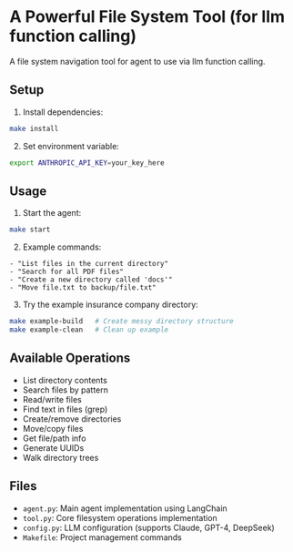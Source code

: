 # A Powerful File System Tool (for llm function calling)

A file system navigation tool for agent to use via llm function calling.

## Setup

1. Install dependencies:
```bash
make install
```

2. Set environment variable:
```bash
export ANTHROPIC_API_KEY=your_key_here
```

## Usage

1. Start the agent:
```bash
make start
```

2. Example commands:
```
- "List files in the current directory"
- "Search for all PDF files"
- "Create a new directory called 'docs'"
- "Move file.txt to backup/file.txt"
```

3. Try the example insurance company directory:
```bash
make example-build   # Create messy directory structure
make example-clean   # Clean up example
```

## Available Operations

- List directory contents
- Search files by pattern
- Read/write files
- Find text in files (grep)
- Create/remove directories
- Move/copy files
- Get file/path info
- Generate UUIDs
- Walk directory trees

## Files

- `agent.py`: Main agent implementation using LangChain
- `tool.py`: Core filesystem operations implementation
- `config.py`: LLM configuration (supports Claude, GPT-4, DeepSeek)
- `Makefile`: Project management commands
